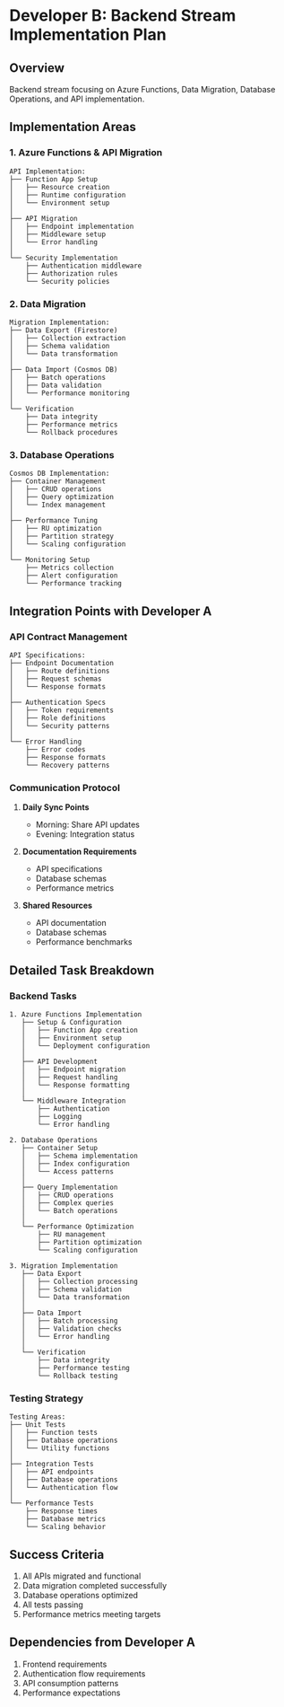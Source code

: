 # Developer B: Backend Stream Implementation Plan

## Overview
Backend stream focusing on Azure Functions, Data Migration, Database Operations, and API implementation.

## Implementation Areas

### 1. Azure Functions & API Migration
```
API Implementation:
├── Function App Setup
│   ├── Resource creation
│   ├── Runtime configuration
│   └── Environment setup
│
├── API Migration
│   ├── Endpoint implementation
│   ├── Middleware setup
│   └── Error handling
│
└── Security Implementation
    ├── Authentication middleware
    ├── Authorization rules
    └── Security policies
```

### 2. Data Migration
```
Migration Implementation:
├── Data Export (Firestore)
│   ├── Collection extraction
│   ├── Schema validation
│   └── Data transformation
│
├── Data Import (Cosmos DB)
│   ├── Batch operations
│   ├── Data validation
│   └── Performance monitoring
│
└── Verification
    ├── Data integrity
    ├── Performance metrics
    └── Rollback procedures
```

### 3. Database Operations
```
Cosmos DB Implementation:
├── Container Management
│   ├── CRUD operations
│   ├── Query optimization
│   └── Index management
│
├── Performance Tuning
│   ├── RU optimization
│   ├── Partition strategy
│   └── Scaling configuration
│
└── Monitoring Setup
    ├── Metrics collection
    ├── Alert configuration
    └── Performance tracking
```

## Integration Points with Developer A

### API Contract Management
```
API Specifications:
├── Endpoint Documentation
│   ├── Route definitions
│   ├── Request schemas
│   └── Response formats
│
├── Authentication Specs
│   ├── Token requirements
│   ├── Role definitions
│   └── Security patterns
│
└── Error Handling
    ├── Error codes
    ├── Response formats
    └── Recovery patterns
```

### Communication Protocol
1. **Daily Sync Points**
   - Morning: Share API updates
   - Evening: Integration status

2. **Documentation Requirements**
   - API specifications
   - Database schemas
   - Performance metrics

3. **Shared Resources**
   - API documentation
   - Database schemas
   - Performance benchmarks

## Detailed Task Breakdown

### Backend Tasks
```
1. Azure Functions Implementation
   ├── Setup & Configuration
   │   ├── Function App creation
   │   ├── Environment setup
   │   └── Deployment configuration
   │
   ├── API Development
   │   ├── Endpoint migration
   │   ├── Request handling
   │   └── Response formatting
   │
   └── Middleware Integration
       ├── Authentication
       ├── Logging
       └── Error handling

2. Database Operations
   ├── Container Setup
   │   ├── Schema implementation
   │   ├── Index configuration
   │   └── Access patterns
   │
   ├── Query Implementation
   │   ├── CRUD operations
   │   ├── Complex queries
   │   └── Batch operations
   │
   └── Performance Optimization
       ├── RU management
       ├── Partition optimization
       └── Scaling configuration

3. Migration Implementation
   ├── Data Export
   │   ├── Collection processing
   │   ├── Schema validation
   │   └── Data transformation
   │
   ├── Data Import
   │   ├── Batch processing
   │   ├── Validation checks
   │   └── Error handling
   │
   └── Verification
       ├── Data integrity
       ├── Performance testing
       └── Rollback testing
```

### Testing Strategy
```
Testing Areas:
├── Unit Tests
│   ├── Function tests
│   ├── Database operations
│   └── Utility functions
│
├── Integration Tests
│   ├── API endpoints
│   ├── Database operations
│   └── Authentication flow
│
└── Performance Tests
    ├── Response times
    ├── Database metrics
    └── Scaling behavior
```

## Success Criteria
1. All APIs migrated and functional
2. Data migration completed successfully
3. Database operations optimized
4. All tests passing
5. Performance metrics meeting targets

## Dependencies from Developer A
1. Frontend requirements
2. Authentication flow requirements
3. API consumption patterns
4. Performance expectations 